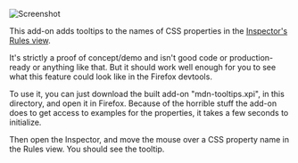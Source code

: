 ![Screenshot](https://raw.github.com/groovecoder/devtools-mdn-tooltips/master/screenshot.png)

This add-on adds tooltips to the names of CSS properties in the [Inspector's Rules view](https://developer.mozilla.org/en-US/docs/Tools/Page_Inspector#Rules_view).

It's strictly a proof of concept/demo and isn't good code or production-ready or anything like that. But it should work well enough for you to see what this feature could look like in the Firefox devtools.

To use it, you can just download the built add-on "mdn-tooltips.xpi", in this directory, and open it in Firefox. Because of the horrible stuff the add-on does to get access to examples for the properties, it takes a few seconds to initialize.

Then open the Inspector, and move the mouse over a CSS property name in the Rules view. You should see the tooltip.
